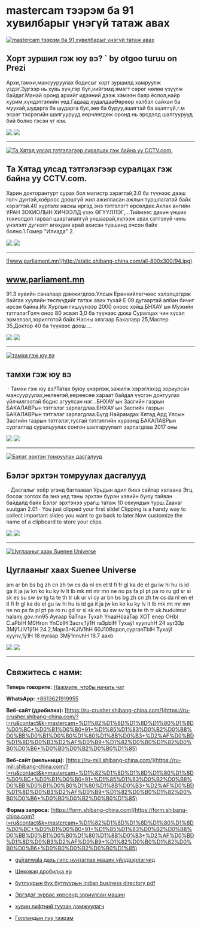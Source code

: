 # mastercam тээрэм ба 91 хувилбарыг үнэгүй татаж авах

<a href="https://swt.shibang-china.com/?l=ru&img&k=mastercam+%D1%82%D1%8D%D1%8D%D1%80%D1%8D%D0%BC+%D0%B1%D0%B0+91+%D1%85%D1%83%D0%B2%D0%B8%D0%BB%D0%B1%D0%B0%D1%80%D1%8B%D0%B3+%D2%AF%D0%BD%D1%8D%D0%B3%D2%AF%D0%B9+%D1%82%D0%B0%D1%82%D0%B0%D0%B6+%D0%B0%D0%B2%D0%B0%D1%85" target="_blank">![mastercam тээрэм ба 91 хувилбарыг үнэгүй татаж авах](http://static.shibang-china.com/all-800x300/1053.jpg)</a>

## Хорт зуршил гэж юу вэ? ` by otgoo turuu on Prezi
Архи,тамхи,мансууруулах бодисыг хорт зуршилд хамруулж үздэг.Эдгээр нь хувь хүн,гэр бүл,нийгэмд ямагт сөрөг нөлөө үзүүлж байдаг.Манай оронд архийг идээний дээж хэмээн баяр ёслол,найр хурим,хүндэтгэлийн үед.Гадаад худалдааӨөрөөр хэлбэл сайхан ба муухай,шударга ба шударга бус,зөв ба буруу,ашигтай ба ашиггүй,г.м эсрэг тэсрэгийн шалгуурууд өөрчлөгдөж оронд нь эрсдэлд шалгуурууд бий болно гэсэн үг юм.


<a href="https://whatsapp.shibangsoft.com/WhatsApp.php" target="_blank" title="WhatsApp">![](http://static.shibang-china.com/icon/whatsapp.png)</a> <a href="https://swt.shibang-china.com/?l=ru&icon&k=mastercam+%D1%82%D1%8D%D1%8D%D1%80%D1%8D%D0%BC+%D0%B1%D0%B0+91+%D1%85%D1%83%D0%B2%D0%B8%D0%BB%D0%B1%D0%B0%D1%80%D1%8B%D0%B3+%D2%AF%D0%BD%D1%8D%D0%B3%D2%AF%D0%B9+%D1%82%D0%B0%D1%82%D0%B0%D0%B6+%D0%B0%D0%B2%D0%B0%D1%85" target="_blank">![](http://static.shibang-china.com/icon/chat-ru.png)</a>

---

<a href="https://swt.shibang-china.com/?l=ru&img&k=mastercam+%D1%82%D1%8D%D1%8D%D1%80%D1%8D%D0%BC+%D0%B1%D0%B0+91+%D1%85%D1%83%D0%B2%D0%B8%D0%BB%D0%B1%D0%B0%D1%80%D1%8B%D0%B3+%D2%AF%D0%BD%D1%8D%D0%B3%D2%AF%D0%B9+%D1%82%D0%B0%D1%82%D0%B0%D0%B6+%D0%B0%D0%B2%D0%B0%D1%85" target="_blank">![Та Хятад улсад тэтгэлэгээр суралцах гэж байна уу CCTV.com.](http://static.shibang-china.com/all-800x300/806.jpg)</a>

## Та Хятад улсад тэтгэлэгээр суралцах гэж байна уу CCTV.com.
Харин докторантурт сурах бол магистр зэрэгтэй,3.0 ба түүнээс дээш голч дүнтэй,хоёроос доошгүй жил ажилласан ажлын туршлагатай байх хэрэгтэй.40 хүртэлх насны иргэд энэ тэтгэлэгт өрсөлдөх.Ахлах ангийн УРАН ЗОХИОЛЫН ХИЧЭЭЛД үзэх ӨГҮҮЛЛЭГ,…Тиймээс дахин унших тохиолдол гарвал цааргалалгүй уншаарай,хүлээж авах сэтгэхүй чинь үнэлэлт дүгнэлт өгөхдөө арай ахисан түвшинд очсон байх болно.1.Гомер &quot;Илиада&quot; 2.


<a href="https://whatsapp.shibangsoft.com/WhatsApp.php" target="_blank" title="WhatsApp">![](http://static.shibang-china.com/icon/whatsapp.png)</a> <a href="https://swt.shibang-china.com/?l=ru&icon&k=mastercam+%D1%82%D1%8D%D1%8D%D1%80%D1%8D%D0%BC+%D0%B1%D0%B0+91+%D1%85%D1%83%D0%B2%D0%B8%D0%BB%D0%B1%D0%B0%D1%80%D1%8B%D0%B3+%D2%AF%D0%BD%D1%8D%D0%B3%D2%AF%D0%B9+%D1%82%D0%B0%D1%82%D0%B0%D0%B6+%D0%B0%D0%B2%D0%B0%D1%85" target="_blank">![](http://static.shibang-china.com/icon/chat-ru.png)</a>

---

<a href="https://swt.shibang-china.com/?l=ru&img&k=mastercam+%D1%82%D1%8D%D1%8D%D1%80%D1%8D%D0%BC+%D0%B1%D0%B0+91+%D1%85%D1%83%D0%B2%D0%B8%D0%BB%D0%B1%D0%B0%D1%80%D1%8B%D0%B3+%D2%AF%D0%BD%D1%8D%D0%B3%D2%AF%D0%B9+%D1%82%D0%B0%D1%82%D0%B0%D0%B6+%D0%B0%D0%B2%D0%B0%D1%85" target="_blank">![www.parliament.mn](http://static.shibang-china.com/all-800x300/94.jpg)</a>

## www.parliament.mn
91.3 хувийн саналаар дэмжигдлээ.Улсын Ерөнхийлөгчөөс хэлэлцэгдэж байгаа хуулийн төслүүдийг татаж авах тухай Е 09 дугаартай албан бичиг ирсэн байна.Их Хурлын гишүүнээр 2000 оноос хойш.БНХАУ ын Мужийн тэтгэлэгГолч оноо 80 эсвэл 3,0 ба түүнээс дээш Суралцах чин хүсэл эрмэлзэл,зорилготой байх Насны хязгаар Бакалавр 25,Мастер 35,Доктор 40 ба түүнээс доош …


<a href="https://whatsapp.shibangsoft.com/WhatsApp.php" target="_blank" title="WhatsApp">![](http://static.shibang-china.com/icon/whatsapp.png)</a> <a href="https://swt.shibang-china.com/?l=ru&icon&k=mastercam+%D1%82%D1%8D%D1%8D%D1%80%D1%8D%D0%BC+%D0%B1%D0%B0+91+%D1%85%D1%83%D0%B2%D0%B8%D0%BB%D0%B1%D0%B0%D1%80%D1%8B%D0%B3+%D2%AF%D0%BD%D1%8D%D0%B3%D2%AF%D0%B9+%D1%82%D0%B0%D1%82%D0%B0%D0%B6+%D0%B0%D0%B2%D0%B0%D1%85" target="_blank">![](http://static.shibang-china.com/icon/chat-ru.png)</a>

---

<a href="https://swt.shibang-china.com/?l=ru&img&k=mastercam+%D1%82%D1%8D%D1%8D%D1%80%D1%8D%D0%BC+%D0%B1%D0%B0+91+%D1%85%D1%83%D0%B2%D0%B8%D0%BB%D0%B1%D0%B0%D1%80%D1%8B%D0%B3+%D2%AF%D0%BD%D1%8D%D0%B3%D2%AF%D0%B9+%D1%82%D0%B0%D1%82%D0%B0%D0%B6+%D0%B0%D0%B2%D0%B0%D1%85" target="_blank">![тамхи гэж юу вэ](http://static.shibang-china.com/all-800x300/1261.jpg)</a>

## тамхи гэж юу вэ
&nbsp;&#0183;&#32;Тамхи гэж юу вэ?Татах буюу үнэрлэж,зажилж хэрэглэхэд зориулсан мансууруулах,нөлөөтэй,өөрөөсөө хараат байдал үүсгэн донтуулах үйлчилгээтэй бодис агуулсан нэг…БНХАУ ын Засгийн газрын БАКАЛАВРын тэтгэлэг зарлагдлаа.БНХАУ ын Засгийн газрын БАКАЛАВРын тэтгэлэг зарлагдлаа.Бүгд Найрамдах Хятад Ард Улсын Засгийн газрын тэтгэлэг,тусгай тэтгэлгийн хүрээнд БАКАЛАВРын сургалтад суралцуулах сонгон шалгаруулалт зарлагдлаа 2017 оны


<a href="https://whatsapp.shibangsoft.com/WhatsApp.php" target="_blank" title="WhatsApp">![](http://static.shibang-china.com/icon/whatsapp.png)</a> <a href="https://swt.shibang-china.com/?l=ru&icon&k=mastercam+%D1%82%D1%8D%D1%8D%D1%80%D1%8D%D0%BC+%D0%B1%D0%B0+91+%D1%85%D1%83%D0%B2%D0%B8%D0%BB%D0%B1%D0%B0%D1%80%D1%8B%D0%B3+%D2%AF%D0%BD%D1%8D%D0%B3%D2%AF%D0%B9+%D1%82%D0%B0%D1%82%D0%B0%D0%B6+%D0%B0%D0%B2%D0%B0%D1%85" target="_blank">![](http://static.shibang-china.com/icon/chat-ru.png)</a>

---

<a href="https://swt.shibang-china.com/?l=ru&img&k=mastercam+%D1%82%D1%8D%D1%8D%D1%80%D1%8D%D0%BC+%D0%B1%D0%B0+91+%D1%85%D1%83%D0%B2%D0%B8%D0%BB%D0%B1%D0%B0%D1%80%D1%8B%D0%B3+%D2%AF%D0%BD%D1%8D%D0%B3%D2%AF%D0%B9+%D1%82%D0%B0%D1%82%D0%B0%D0%B6+%D0%B0%D0%B2%D0%B0%D1%85" target="_blank">![Бэлэг эрхтэн томруулах дасгалууд](http://static.shibang-china.com/all-800x300/855.jpg)</a>

## Бэлэг эрхтэн томруулах дасгалууд
&nbsp;&#0183;&#32;Дасгалыг хоёр үгэнд багтаавал Урьдын адил биеэ сайтар халаана Эгц босож зогсох ба энэ үед таны эрхтэн бүрэн хэвийн буюу тайван байдалд байх Бэлэг эрхтэнээ урагш татаж 10 секундын турш.Zaavar suutgan 2.01&nbsp;&#0183;&#32;You just clipped your first slide! Clipping is a handy way to collect important slides you want to go back to later.Now customize the name of a clipboard to store your clips.


<a href="https://whatsapp.shibangsoft.com/WhatsApp.php" target="_blank" title="WhatsApp">![](http://static.shibang-china.com/icon/whatsapp.png)</a> <a href="https://swt.shibang-china.com/?l=ru&icon&k=mastercam+%D1%82%D1%8D%D1%8D%D1%80%D1%8D%D0%BC+%D0%B1%D0%B0+91+%D1%85%D1%83%D0%B2%D0%B8%D0%BB%D0%B1%D0%B0%D1%80%D1%8B%D0%B3+%D2%AF%D0%BD%D1%8D%D0%B3%D2%AF%D0%B9+%D1%82%D0%B0%D1%82%D0%B0%D0%B6+%D0%B0%D0%B2%D0%B0%D1%85" target="_blank">![](http://static.shibang-china.com/icon/chat-ru.png)</a>

---

<a href="https://swt.shibang-china.com/?l=ru&img&k=mastercam+%D1%82%D1%8D%D1%8D%D1%80%D1%8D%D0%BC+%D0%B1%D0%B0+91+%D1%85%D1%83%D0%B2%D0%B8%D0%BB%D0%B1%D0%B0%D1%80%D1%8B%D0%B3+%D2%AF%D0%BD%D1%8D%D0%B3%D2%AF%D0%B9+%D1%82%D0%B0%D1%82%D0%B0%D0%B6+%D0%B0%D0%B2%D0%B0%D1%85" target="_blank">![Цуглааныг хаах Suenee Universe](http://static.shibang-china.com/all-800x300/333.jpg)</a>

## Цуглааныг хаах Suenee Universe
am ar bn bs bg zh cn zh tw cs da nl en et tl fi fr gl ka de el gu iw hi hu is id ga it ja jw kn ko ku ky lv lt lb mk mt mr mn ne no ps fa pl pt pa ro ru gd sr si sk es su sw sv tg ta te th tr uk ur vi cy ar bn bs bg zh cn zh tw cs da nl en et tl fi fr gl ka de el gu iw hi hu is id ga it ja jw kn ko ku ky lv lt lb mk mt mr mn ne no ps fa pl pt pa ro ru gd sr si sk es su sw sv tg ta te th tr uk.hudulmur halamj.gov.mn95 Ayraap 6aTnax Tyxah YnaaH&#243;aaTap XOT enep OHbl C.aPblH M0Hron YnCblH 3acrv,1&#255;1H ra3pblH Tyxa&#255;l xyynuhH 24 ayr33p 3M&#255;1JIV1&#255;1H 24.2,Mapr3&gt;KJIV1hH 60J10Bcpon,cypranTblH Tyxa&#255;l xyynv,1&#255;1H 18 nyraap 3M&#255;1nnvhH 18.7 aaxb


<a href="https://whatsapp.shibangsoft.com/WhatsApp.php" target="_blank" title="WhatsApp">![](http://static.shibang-china.com/icon/whatsapp.png)</a> <a href="https://swt.shibang-china.com/?l=ru&icon&k=mastercam+%D1%82%D1%8D%D1%8D%D1%80%D1%8D%D0%BC+%D0%B1%D0%B0+91+%D1%85%D1%83%D0%B2%D0%B8%D0%BB%D0%B1%D0%B0%D1%80%D1%8B%D0%B3+%D2%AF%D0%BD%D1%8D%D0%B3%D2%AF%D0%B9+%D1%82%D0%B0%D1%82%D0%B0%D0%B6+%D0%B0%D0%B2%D0%B0%D1%85" target="_blank">![](http://static.shibang-china.com/icon/chat-ru.png)</a>

---
## Свяжитесь с нами:

**Теперь говорите:** [Нажмите, чтобы начать чат](https://swt.shibang-china.com?l=ru&contact&k=mastercam+%D1%82%D1%8D%D1%8D%D1%80%D1%8D%D0%BC+%D0%B1%D0%B0+91+%D1%85%D1%83%D0%B2%D0%B8%D0%BB%D0%B1%D0%B0%D1%80%D1%8B%D0%B3+%D2%AF%D0%BD%D1%8D%D0%B3%D2%AF%D0%B9+%D1%82%D0%B0%D1%82%D0%B0%D0%B6+%D0%B0%D0%B2%D0%B0%D1%85)

**WhatsApp:**  [+8613621919955](https://whatsapp.shibangsoft.com/WhatsApp.php)

**Веб-сайт (дробилка):** [https://ru-crusher.shibang-china.com/](https://ru-crusher.shibang-china.com/?l=ru&contact&k=mastercam+%D1%82%D1%8D%D1%8D%D1%80%D1%8D%D0%BC+%D0%B1%D0%B0+91+%D1%85%D1%83%D0%B2%D0%B8%D0%BB%D0%B1%D0%B0%D1%80%D1%8B%D0%B3+%D2%AF%D0%BD%D1%8D%D0%B3%D2%AF%D0%B9+%D1%82%D0%B0%D1%82%D0%B0%D0%B6+%D0%B0%D0%B2%D0%B0%D1%85)

**Веб-сайт (мельница):** [https://ru-mill.shibang-china.com/](https://ru-mill.shibang-china.com/?l=ru&contact&k=mastercam+%D1%82%D1%8D%D1%8D%D1%80%D1%8D%D0%BC+%D0%B1%D0%B0+91+%D1%85%D1%83%D0%B2%D0%B8%D0%BB%D0%B1%D0%B0%D1%80%D1%8B%D0%B3+%D2%AF%D0%BD%D1%8D%D0%B3%D2%AF%D0%B9+%D1%82%D0%B0%D1%82%D0%B0%D0%B6+%D0%B0%D0%B2%D0%B0%D1%85)

**Форма запроса:** [https://form.shibang-china.com](https://form.shibang-china.com?l=ru&contact&k=mastercam+%D1%82%D1%8D%D1%8D%D1%80%D1%8D%D0%BC+%D0%B1%D0%B0+91+%D1%85%D1%83%D0%B2%D0%B8%D0%BB%D0%B1%D0%B0%D1%80%D1%8B%D0%B3+%D2%AF%D0%BD%D1%8D%D0%B3%D2%AF%D0%B9+%D1%82%D0%B0%D1%82%D0%B0%D0%B6+%D0%B0%D0%B2%D0%B0%D1%85)

* [gujranwala дахь гипс нунтаглах машин үйлдвэрлэгчид](../130/gujranwala%20%D0%B4%D0%B0%D1%85%D1%8C%20%D0%B3%D0%B8%D0%BF%D1%81%20%D0%BD%D1%83%D0%BD%D1%82%D0%B0%D0%B3%D0%BB%D0%B0%D1%85%20%D0%BC%D0%B0%D1%88%D0%B8%D0%BD%20%D2%AF%D0%B9%D0%BB%D0%B4%D0%B2%D1%8D%D1%80%D0%BB%D1%8D%D0%B3%D1%87%D0%B8%D0%B4.md)

* [Щековая дробилка ep](../130/%D0%A9%D0%B5%D0%BA%D0%BE%D0%B2%D0%B0%D1%8F%20%D0%B4%D1%80%D0%BE%D0%B1%D0%B8%D0%BB%D0%BA%D0%B0%20ep.md)

* [бутлуурын бүх бутлуурын indian business directory pdf](../128/%D0%B1%D1%83%D1%82%D0%BB%D1%83%D1%83%D1%80%D1%8B%D0%BD%20%D0%B1%D2%AF%D1%85%20%D0%B1%D1%83%D1%82%D0%BB%D1%83%D1%83%D1%80%D1%8B%D0%BD%20indian%20business%20directory%20pdf.md)

* [Эргэдэг зурвас хөрсөнд зориулсан машин](../128/%D0%AD%D1%80%D0%B3%D1%8D%D0%B4%D1%8D%D0%B3%20%D0%B7%D1%83%D1%80%D0%B2%D0%B0%D1%81%20%D1%85%D3%A9%D1%80%D1%81%D3%A9%D0%BD%D0%B4%20%D0%B7%D0%BE%D1%80%D0%B8%D1%83%D0%BB%D1%81%D0%B0%D0%BD%20%D0%BC%D0%B0%D1%88%D0%B8%D0%BD.md)

* [хувин лифтний туузан дамжуулагч](../126/%D1%85%D1%83%D0%B2%D0%B8%D0%BD%20%D0%BB%D0%B8%D1%84%D1%82%D0%BD%D0%B8%D0%B9%20%D1%82%D1%83%D1%83%D0%B7%D0%B0%D0%BD%20%D0%B4%D0%B0%D0%BC%D0%B6%D1%83%D1%83%D0%BB%D0%B0%D0%B3%D1%87.md)

* [Голландын луу тээрэм](../129/%D0%93%D0%BE%D0%BB%D0%BB%D0%B0%D0%BD%D0%B4%D1%8B%D0%BD%20%D0%BB%D1%83%D1%83%20%D1%82%D1%8D%D1%8D%D1%80%D1%8D%D0%BC.md)